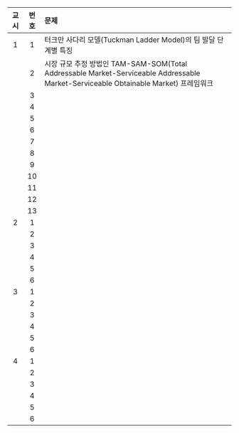 
| **교시** | **번호** | **문제**                                                                                                                |
| :----: | :----: | :-------------------------------------------------------------------------------------------------------------------- |
|   1    |   1    | 터크만 사다리 모델(Tuckman Ladder Model)의 팀 발달 단계별 특징                                                                         |
|        |   2    | 시장 규모 추정 방법인 TAM-SAM-SOM(Total Addressable Market-Serviceable Addressable Market-Serviceable Obtainable Market) 프레임워크 |
|        |   3    |                                                                                                                       |
|        |   4    |                                                                                                                       |
|        |   5    |                                                                                                                       |
|        |   6    |                                                                                                                       |
|        |   7    |                                                                                                                       |
|        |   8    |                                                                                                                       |
|        |   9    |                                                                                                                       |
|        |   10   |                                                                                                                       |
|        |   11   |                                                                                                                       |
|        |   12   |                                                                                                                       |
|        |   13   |                                                                                                                       |
|   2    |   1    |                                                                                                                       |
|        |   2    |                                                                                                                       |
|        |   3    |                                                                                                                       |
|        |   4    |                                                                                                                       |
|        |   5    |                                                                                                                       |
|        |   6    |                                                                                                                       |
|   3    |   1    |                                                                                                                       |
|        |   2    |                                                                                                                       |
|        |   3    |                                                                                                                       |
|        |   4    |                                                                                                                       |
|        |   5    |                                                                                                                       |
|        |   6    |                                                                                                                       |
|   4    |   1    |                                                                                                                       |
|        |   2    |                                                                                                                       |
|        |   3    |                                                                                                                       |
|        |   4    |                                                                                                                       |
|        |   5    |                                                                                                                       |
|        |   6    |                                                                                                                       |

